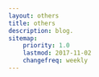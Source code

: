```yaml
---
layout: others
title: others
description: blog.
sitemap:
    priority: 1.0
    lastmod: 2017-11-02
    changefreq: weekly
---
```

